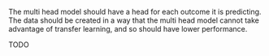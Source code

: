 
The multi head model should have a head for each outcome it is predicting.
The data should be created in a way that the multi head model cannot take advantage of transfer learning, and so should have lower performance.

TODO